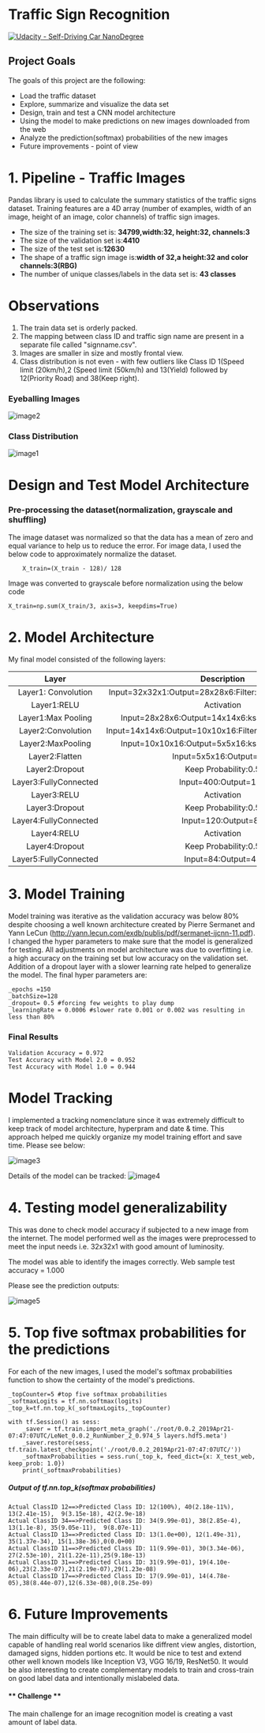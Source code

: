 # **Traffic Sign Recognition**
[![Udacity - Self-Driving Car NanoDegree](https://s3.amazonaws.com/udacity-sdc/github/shield-carnd.svg)](http://www.udacity.com/drive)

## **Project Goals**
The goals of this project are the following:
* Load the traffic dataset
* Explore, summarize and visualize the data set
* Design, train and test a CNN model architecture
* Using the model to make predictions on new images downloaded from the web
* Analyze the prediction(softmax) probabilities of the new images
* Future improvements - point of view

# **1. Pipeline - Traffic Images**
Pandas library is used to calculate the summary statistics of the traffic signs dataset. Training features are a 4D array (number of  examples, width of an image, height of an image, color channels) of traffic sign images.

* The size of the training set is: **34799,width:32, height:32, channels:3** 
* The size of the validation set is:**4410**
* The size of the test set is:**12630**
* The shape of a traffic sign image is:**width of 32,a height:32 and color channels:3(RBG)**
* The number of unique classes/labels in the data set is: **43 classes**

# **Observations**
1. The train data set is orderly packed.
2. The mapping between class ID and traffic sign name are present in a separate file called "signname.csv".
3. Images are smaller in size and mostly frontal view.
4. Class distribution is not even - with few outliers like Class ID 1(Speed limit (20km/h),2 (Speed limit (50km/h) and 13(Yield) followed by 12(Priority Road) and 38(Keep right).

### **Eyeballing Images**
![image2](./examples/TrafficSample.png)

### **Class Distribution**
![image1](./examples/ClassDistribution.png)

# **Design and Test Model Architecture**
### **Pre-processing the dataset(normalization, grayscale and shuffling)**
The image dataset was normalized so that the data has a mean of zero and equal variance to help us to reduce the error. For image data, I used the below code to approximately normalize the dataset.

    	X_train=(X_train - 128)/ 128 
	
Image was converted to grayscale before normalization using the below code

	X_train=np.sum(X_train/3, axis=3, keepdims=True)


# **2. Model Architecture**

My final model consisted of the following layers:

| Layer				|Description							| 
|:-----------------------------:|:-------------------------------------------------------------:| 
| Layer1: Convolution		| Input=32x32x1:Output=28x28x6:Filter:5x5:Stride:1x1:VALID	|
| Layer1:RELU			| Activation							|
| Layer1:Max Pooling		| Input=28x28x6:Output=14x14x6:ksize:2x2:Stride:2x2		|
| Layer2:Convolution 		| Input=14x14x6:Output=10x10x16:Filter:5x5:Stride:1x1:VALID	|
| Layer2:MaxPooling		| Input=10x10x16:Output=5x5x16:ksize:2x2:Stride:2x2		|
| Layer2:Flatten		| Input=5x5x16:Output=400					|
| Layer2:Dropout		| Keep Probability:0.5						|
| Layer3:FullyConnected		| Input=400:Output=120						|
| Layer3:RELU			| Activation							|
| Layer3:Dropout		| Keep Probability:0.5						|
| Layer4:FullyConnected		| Input=120:Output=84						|
| Layer4:RELU			| Activation							|
| Layer4:Dropout		| Keep Probability:0.5						|
| Layer5:FullyConnected		| Input=84:Output=43						|

# **3. Model Training**
Model training was iterative as the validation accuracy was below 80% despite choosing a well known architecture created by Pierre Sermanet and Yann LeCun (http://yann.lecun.com/exdb/publis/pdf/sermanet-ijcnn-11.pdf). I changed the hyper parameters to make sure that the model is generalized for testing. All adjustments on model architecture was due to overfitting i.e. a high accuracy on the training set but low accuracy on the validation set. Addition of a dropout layer with a slower learning rate helped to generalize the model. The final hyper parameters are:

	_epochs =150
	_batchSize=128
	_dropout= 0.5 #forcing few weights to play dump
	_learningRate = 0.0006 #slower rate 0.001 or 0.002 was resulting in less than 80%
### **Final Results**
	Validation Accuracy = 0.972
	Test Accuracy with Model 2.0 = 0.952
	Test Accuracy with Model 1.0 = 0.944

# **Model Tracking**
I implemented a tracking nomenclature since it was extremely difficult to keep track of model architecture, hyperpram and date & time. This approach helped me quickly organize my model training effort and save time. Please see below:

![image3](./examples/ModelV.png)

Details of the model can be tracked:
![image4](./examples/ModelDetails.png)

# **4. Testing model generalizability**
This was done to check model accuracy if subjected to a new image from the internet. The model performed well as the images were preprocessed to meet the input needs i.e. 32x32x1 with good amount of luminosity.

The model was able to identify the images correctly. Web sample test accuracy = 1.000

Please see the prediction outputs:

![image5](./examples/predictions.png)


# **5. Top five softmax probabilities for the predictions**
For each of the new images, I used the model's softmax probabilities function to show the certainty of the model's predictions.

	_topCounter=5 #top five softmax probabilities
	_softmaxLogits = tf.nn.softmax(logits)
	_top_k=tf.nn.top_k(_softmaxLogits,_topCounter)

	with tf.Session() as sess:
	    _saver = tf.train.import_meta_graph('./root/0.0.2_2019Apr21-07:47:07UTC/LeNet_0.0.2_RunNumber_2_0.974_5 layers.hdf5.meta')
	    _saver.restore(sess, tf.train.latest_checkpoint('./root/0.0.2_2019Apr21-07:47:07UTC/'))
	    _softmaxProbabilities = sess.run(_top_k, feed_dict={x: X_test_web, keep_prob: 1.0})
	    print(_softmaxProbabilities)
   
##### **Output of tf.nn.top_k(softmax probabilities)**
	Actual ClassID 12==>Predicted Class ID: 12(100%), 40(2.18e-11%), 13(2.41e-15),  9(3.15e-18), 42(2.9e-18)
	Actual ClassID 34==>Predicted Class ID: 34(9.99e-01), 38(2.85e-4), 13(1.1e-8), 35(9.05e-11),  9(8.07e-11)
	Actual ClassID 13==>Predicted Class ID: 13(1.0e+00), 12(1.49e-31), 35(1.37e-34), 15(1.38e-36),0(0.0+00)
	Actual ClassID 11==>Predicted Class ID: 11(9.99e-01), 30(3.34e-06), 27(2.53e-10), 21(1.22e-11),25(9.18e-13)
	Actual ClassID 31==>Predicted Class ID: 31(9.99e-01), 19(4.10e-06),23(2.33e-07),21(2.19e-07),29(1.23e-08)
	Actual ClassID 17==>Predicted Class ID: 17(9.99e-01), 14(4.78e-05),38(8.44e-07),12(6.33e-08),0(8.25e-09)

# **6. Future Improvements**
The main difficulty will be to create label data to make a generalized model capable of handling real world scenarios like diffrent view angles, distortion, damaged signs, hidden portions etc. It would be nice to test and extend other well known models like Inception V3, VGG 16/19, ResNet50. It would be also interesting to create complementary models to train and cross-train on good label data and intentionally mislabeled data. 

#### ** Challenge ** 
The main challenge for an image recognition model is creating a vast amount of label data. 

